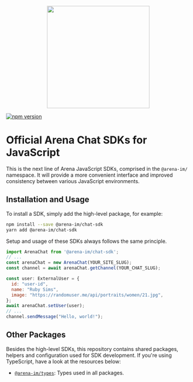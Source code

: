<p align="center">
  <a href="https://arena.im" target="_blank" align="center">
    <img src="https://dashboard-sandbox.arena.im/js/imgs/arena-logo-purple.png" width="280">
  </a>
  <br />
</p>

[![npm version](https://img.shields.io/npm/v/@arena-im/chat-sdk.svg)](https://www.npmjs.com/package/@arena-im/chat-sdk)

# Official Arena Chat SDKs for JavaScript

This is the next line of Arena JavaScript SDKs, comprised in the `@arena-im/` namespace. It will provide a more
convenient interface and improved consistency between various JavaScript environments.

## Installation and Usage

To install a SDK, simply add the high-level package, for example:

```sh
npm install --save @arena-im/chat-sdk
yarn add @arena-im/chat-sdk
```

Setup and usage of these SDKs always follows the same principle.

```javascript
import ArenaChat from '@arena-im/chat-sdk';
// ...
const arenaChat = new ArenaChat(YOUR_SITE_SLUG);
const channel = await arenaChat.getChannel(YOUR_CHAT_SLUG);

const user: ExternalUser = {
  id: "user-id",
  name: "Ruby Sims",
  image: "https://randomuser.me/api/portraits/women/21.jpg",
};
await arenaChat.setUser(user);
// ...
channel.sendMessage("Hello, world!");

```

## Other Packages

Besides the high-level SDKs, this repository contains shared packages, helpers and configuration used for SDK
development. If you're using TypeScript, have a look at the resources below:

- [`@arena-im/types`](https://github.com/stationfy/arena-chat-sdk/tree/develop/packages/types): Types used in all packages.
